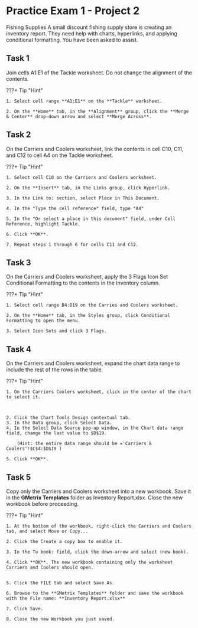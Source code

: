 # Practice Exam 1 - Project 2
Fishing Supplies
A small discount fishing supply store is creating an inventory report. They need help with charts, hyperlinks, and applying conditional formatting. You have been asked to assist.

## Task 1
 
Join cells A1:E1 of the Tackle worksheet. Do not change the alignment of the contents.

???+ Tip "Hint"

    1. Select cell range **A1:E1** on the **Tackle** worksheet.

    2. On the **Home** tab, in the **Alignment** group, click the **Merge & Center** drop-down arrow and select **Merge Across**.

 

## Task 2

On the Carriers and Coolers worksheet, link the contents in cell C10, C11, and C12 to cell A4 on the Tackle worksheet.

???+ Tip "Hint"

    1. Select cell C10 on the Carriers and Coolers worksheet. 

    2. On the **Insert** tab, in the Links group, click Hyperlink.

    3. In the Link to: section, select Place in This Document.

    4. In the "Type the cell reference" field, type "A4"

    5. In the "Or select a place in this document" field, under Cell Reference, highlight Tackle.

    6. Click **OK**. 

    7. Repeat steps 1 through 6 for cells C11 and C12.

## Task 3

On the Carriers and Coolers worksheet, apply the 3 Flags Icon Set Conditional Formatting to the contents in the Inventory column.

???+ Tip "Hint"

    1. Select cell range D4:D19 on the Carries and Coolers worksheet.

    2. On the **Home** tab, in the Styles group, click Conditional Formatting to open the menu.

    3. Select Icon Sets and click 3 Flags.

 
## Task 4

On the Carriers and Coolers worksheet, expand the chart data range to include the rest of the rows in the table.

???+ Tip "Hint"

    1. On the Carriers Coolers worksheet, click in the center of the chart to select it.

 

    2. Click the Chart Tools Design contextual tab.
    3. In the Data group, click Select Data.
    4. In the Select Data Source pop-up window, in the Chart data range field, change the last value to $D$19.

        (Hint: the entire data range should be ='Carriers & Coolers'!$C$4:$D$19 )
        
    5. Click **OK**.

 

## Task 5

Copy only the Carriers and Coolers worksheet into a new workbook. Save it in the **GMetrix Templates** folder as Inventory Report.xlsx. Close the new workbook before proceeding.

???+ Tip "Hint"

    1. At the bottom of the workbook, right-click the Carriers and Coolers tab, and select Move or Copy... 

    2. Click the Create a copy box to enable it.

    3. In the To book: field, click the down-arrow and select (new book).
    
    4. Click **OK**. The new workbook containing only the worksheet Carriers and Coolers should open.
 

    5. Click the FILE tab and select Save As.
    
    6. Browse to the **GMetrix Templates** folder and save the workbook with the File name: **Inventory Report.xlsx**
    
    7. Click Save.
    
    8. Close the new Workbook you just saved.

